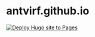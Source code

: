 # antvirf.github.io

[![Deploy Hugo site to Pages](https://github.com/Antvirf/antvirf.github.io/actions/workflows/gh-pages.yaml/badge.svg)](https://github.com/Antvirf/antvirf.github.io/actions/workflows/gh-pages.yaml)
